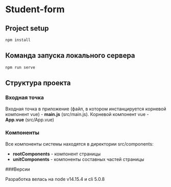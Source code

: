 # Student-form

## Project setup
```
npm install
```

## Команда запуска локального сервера
```
npm run serve
```

## Структура проекта
### Входная точка
Входная точка в приложение (файл, в котором инстанцируется корневой компонент vue) - **main.js** (src/main.js).
Корневой компонент vue - **App.vue** (src/App.vue)

### Компоненты
Все компоненты системы находятся в директории src/components:
- **rootComponents** - компонент страницы
- **unitComponents** - компоненты составных частей страницы

###Версии

Разработка велась на node v14.15.4 и cli 5.0.8
